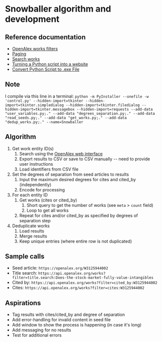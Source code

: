 # Snowballer algorithm and development

## Reference documentation
- [OpenAlex works filters](https://docs.openalex.org/api-entities/works/filter-works)
- [Paging](https://docs.openalex.org/how-to-use-the-api/get-lists-of-entities/paging)
- [Search works](https://docs.openalex.org/api-entities/works/search-works)
- [Turning a Python script into a website](https://blog.pythonanywhere.com/169/)
- [Convert Python Script to .exe File](https://www.geeksforgeeks.org/convert-python-script-to-exe-file/)

## Note
I compile via this line in a terminal: `python -m PyInstaller --onefile -w 'control.py' --hidden-import=tkinter --hidden-import=tkinter.simpledialog --hidden-import=tkinter.filedialog --hidden-import=tkinter.messagebox --hidden-import=requests --add-data "user_variables.py;." --add-data "degrees_separation.py;." --add-data "read_seeds.py;." --add-data "get_works.py;." --add-data "dedup_works.py;." --name=Snowballer`

## Algorithm
1. Get work entity ID(s)
   1. Search using the [OpenAlex web interface](https://openalex.org/)
   1. Export results to CSV or save to CSV manually -- need to provide user instructions
   1. Load identifiers from CSV file
1. Set the degrees of separation from seed articles to results
	1. Input the maximum desired degrees for cites and cited_by (independently)
	1. Encode for processing
1. For each entity ID
   1. Get works (cites or cited_by)
      1. Short query to get the number of works (see `meta` > `count` field)
      1. Loop to get all works
   1. Repeat for cites and/or cited_by as specified by degrees of separation step
1. Deduplicate works
   1. Load results
   1. Merge results
   1. Keep unique entries (where entire row is not duplicated)

## Sample calls
- Seed article: `https://openalex.org/W3125944002`
- Title search: `https://api.openalex.org/works?filter=title.search:Does-the-stock-market-fully-value-intangibles`
- Cited by: `https://api.openalex.org/works?filter=cited_by:W3125944002`
- Cites: `https://api.openalex.org/works?filter=cites:W3125944002`

## Aspirations
- Tag results with cites/cited_by and degree of separation
- Add error-handling for invalid content in seed file
- Add window to show the process is happening (in case it's long)
- Add messaging for no results
- Test for additional errors
